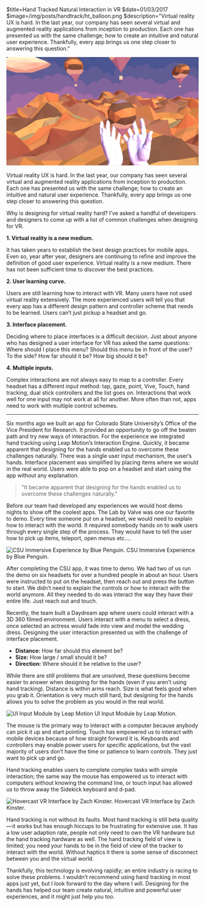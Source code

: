 $title=Hand Tracked Natural Interaction in VR
$date=01/03/2017
$image=/img/posts/handtrack/ht_balloon.png
$description="Virtual reality UX is hard. In the last year, our company has seen several virtual and augmented reality applications from inception to production. Each one has presented us with the same challenge; how to create an intuitive and natural user experience. Thankfully, every app brings us one step closer to answering this question."


![Hand tracked VR environment w/ hot air balloons.](/img/posts/handtrack/ht_balloon.png)

Virtual reality UX is hard. In the last year, our company has seen several virtual and augmented reality applications from inception to production. Each one has presented us with the same challenge; how to create an intuitive and natural user experience. Thankfully, every app brings us one step closer to answering this question.

Why is designing for virtual reality hard? I’ve asked a handful of developers and designers to come up with a list of common challenges when designing for VR.

**1. Virtual reality is a new medium.**

It has taken years to establish the best design practices for mobile apps. Even so, year after year, designers are continuing to refine and improve the definition of good user experience.
Virtual reality is a new medium. There has not been sufficient time to discover the best practices.

**2. User learning curve.**

Users are still learning how to interact with VR. Many users have not used virtual reality extensively. The more experienced users will tell you that every app has a different design pattern and controller scheme that needs to be learned. Users can’t just pickup a headset and go.

**3. Interface placement.**

Deciding where to place interfaces is a difficult decision. Just about anyone who has designed a user interface for VR has asked the same questions: Where should I place this menu? Should this menu be in front of the user? To the side? How far should it be? How big should it be?

**4. Multiple inputs.**

Complex interactions are not always easy to map to a controller. Every headset has a different input method: tap, gaze, point, Vive, Touch, hand tracking, dual stick controllers and the list goes on. Interactions that work well for one input may not work at all for another. More often than not, apps need to work with multiple control schemes.

<hr />

Six months ago we built an app for Colorado State University’s Office of the Vice President for Research. It provided an opportunity to go off the beaten path and try new ways of interaction. For the experience we integrated hand tracking using Leap Motion’s Interaction Engine. Quickly, it became apparent that designing for the hands enabled us to overcome these challenges naturally. There was a single user input mechanism, the user’s hands. Interface placement was simplified by placing items where we would in the real world. Users were able to pop on a headset and start using the app without any explanation.

<blockquote>"It became apparent that designing for the hands enabled us to overcome these challenges naturally."</blockquote>

Before our team had developed any experiences we would host demo nights to show off the coolest apps. The Lab by Valve was one our favorite to demo. Every time someone put on a headset, we would need to explain how to interact with the world. It required somebody hands on to walk users through every single step of the process. They would have to tell the user how to pick up items, teleport, open menus etc….

![CSU Immersive Experience by Blue Penguin.](/img/posts/handtrack/ht_csu.gif)
<span class="subtitle">CSU Immersive Experience by Blue Penguin.</span>

After completing the CSU app, it was time to demo. We had two of us run the demo on six headsets for over a hundred people in about an hour. Users were instructed to put on the headset, then reach out and press the button to start. We didn’t need to explain the controls or how to interact with the world anymore. All they needed to do was interact the way they have their entire life. Just reach out and touch.

Recently, the team built a Daydream app where users could interact with a 3D 360 filmed environment. Users interact with a menu to select a dress, once selected an actress would fade into view and model the wedding dress. Designing the user interaction presented us with the challenge of interface placement.

- **Distance:** How far should this element be?
- **Size:** How large / small should it be?
- **Direction:** Where should it be relative to the user?

While there are still problems that are unsolved, these questions become easier to answer when designing for the hands (even if you aren’t using hand tracking). Distance is within arms reach. Size is what feels good when you grab it. Orientation is very much still hard, but designing for the hands allows you to solve the problem as you would in the real world.

![UI Input Module by Leap Motion](/img/posts/handtrack/ht_leap.gif)
<span class="subtitle">UI Input Module by Leap Motion.</span>

The mouse is the primary way to interact with a computer because anybody can pick it up and start pointing. Touch has empowered us to interact with mobile devices because of how straight forward it is. Keyboards and controllers may enable power users for specific applications, but the vast majority of users don’t have the time or patience to learn controls. They just want to pick up and go.

Hand tracking enables users to complete complex tasks with simple interaction; the same way the mouse has empowered us to interact with computers without knowing the command line, or touch input has allowed us to throw away the Sidekick keyboard and d-pad.

![Hovercast VR Interface by Zach Kinster.](/img/posts/handtrack/ht_leap2.gif)
<span class="subtitle">Hovercast VR Interface by Zach Kinster.</span>

Hand tracking is not without its faults. Most hand tracking is still beta quality — it works but has enough hiccups to be frustrating for extensive use. It has a low user adaption rate, people not only need to own the VR hardware but the hand tracking hardware as well. The hand tracking field of view is limited; you need your hands to be in the field of view of the tracker to interact with the world. Without haptics it there is some sense of disconnect between you and the virtual world.

Thankfully, this technology is evolving rapidly; an entire industry is racing to solve these problems. I wouldn’t recommend using hand tracking in most apps just yet, but I look forward to the day where I will. Designing for the hands has helped our team create natural, intuitive and powerful user experiences, and it might just help you too.
